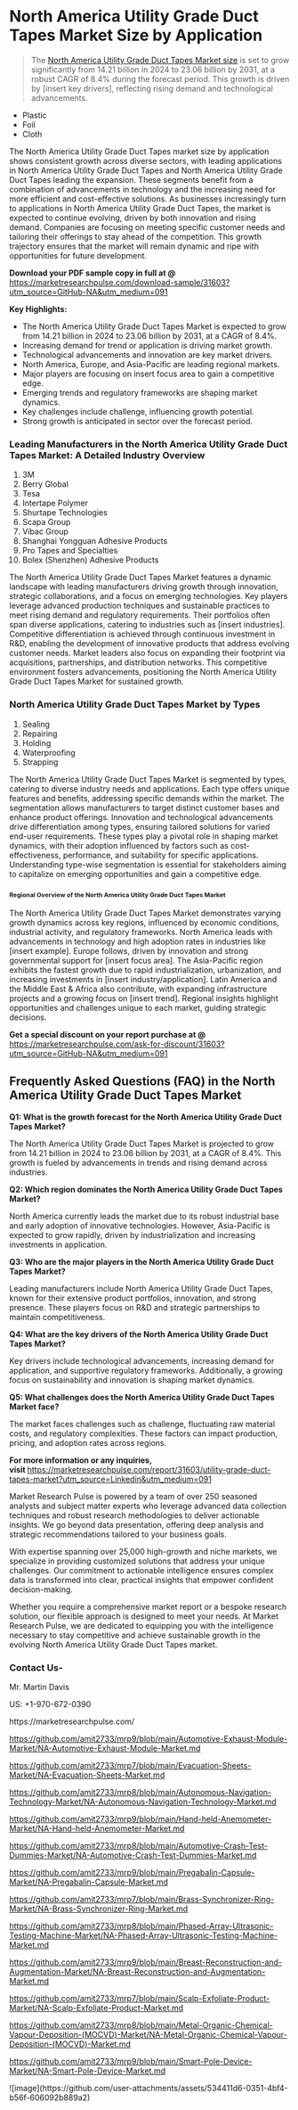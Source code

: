 <h1>North America Utility Grade Duct Tapes Market&nbsp;Size by Application</h1><blockquote><p>The <a href="https://marketresearchpulse.com/download-sample/31603?utm_source=GitHub-NA&amp;utm_medium=091">North America Utility Grade Duct Tapes Market size</a> is set to grow significantly from 14.21 billion in 2024 to 23.06 billion by 2031, at a robust CAGR of 8.4% during the forecast period. This growth is driven by [insert key drivers], reflecting rising demand and technological advancements.</p></blockquote><ul><li>Plastic<li> Foil<li> Cloth</li></ul><p>The North America Utility Grade Duct Tapes market size by application shows consistent growth across diverse sectors, with leading applications in North America Utility Grade Duct Tapes and North America Utility Grade Duct Tapes leading the expansion. These segments benefit from a combination of advancements in technology and the increasing need for more efficient and cost-effective solutions. As businesses increasingly turn to applications in North America Utility Grade Duct Tapes, the market is expected to continue evolving, driven by both innovation and rising demand. Companies are focusing on meeting specific customer needs and tailoring their offerings to stay ahead of the competition. This growth trajectory ensures that the market will remain dynamic and ripe with opportunities for future development.</p><p><strong>Download your PDF sample copy in full at @ </strong><a href="https://marketresearchpulse.com/download-sample/31603?utm_source=GitHub-NA&amp;utm_medium=091">https://marketresearchpulse.com/download-sample/31603?utm_source=GitHub-NA&amp;utm_medium=091</a></p><p><strong>Key Highlights: </strong></p><ul><li>The North America Utility Grade Duct Tapes Market is expected to grow from 14.21 billion in 2024 to 23.06 billion by 2031, at a CAGR of 8.4%.</li><li>Increasing demand for trend or application is driving market growth.</li><li>Technological advancements and innovation are key market drivers.</li><li>North America, Europe, and Asia-Pacific are leading regional markets.</li><li>Major players are focusing on insert focus area to gain a competitive edge.</li><li>Emerging trends and regulatory frameworks are shaping market dynamics.</li><li>Key challenges include challenge, influencing growth potential.</li><li>Strong growth is anticipated in sector over the forecast period.</li></ul><h3>Leading Manufacturers in the North America Utility Grade Duct Tapes Market: A Detailed Industry Overview</h3><ol><li>3M</li><li>Berry Global</li><li>Tesa</li><li>Intertape Polymer</li><li>Shurtape Technologies</li><li>Scapa Group</li><li>Vibac Group</li><li>Shanghai Yongguan Adhesive Products</li><li>Pro Tapes and Specialties</li><li>Bolex (Shenzhen) Adhesive Products</li></ol><div class="flex max-w-full flex-col flex-grow"><div class="min-h-8 text-message flex w-full flex-col items-end gap-2 whitespace-normal break-words [.text-message+&amp;]:mt-5" dir="auto" data-message-author-role="assistant" data-message-id="fd8432e4-4910-450d-b182-61b7bfb0a01f" data-message-model-slug="gpt-4o"><div class="flex w-full flex-col gap-1 empty:hidden first:pt-[3px]"><div class="markdown prose w-full break-words dark:prose-invert light"><p>The North America Utility Grade Duct Tapes Market features a dynamic landscape with leading manufacturers driving growth through innovation, strategic collaborations, and a focus on emerging technologies. Key players leverage advanced production techniques and sustainable practices to meet rising demand and regulatory requirements. Their portfolios often span diverse applications, catering to industries such as [insert industries]. Competitive differentiation is achieved through continuous investment in R&amp;D, enabling the development of innovative products that address evolving customer needs. Market leaders also focus on expanding their footprint via acquisitions, partnerships, and distribution networks. This competitive environment fosters advancements, positioning the North America Utility Grade Duct Tapes Market for sustained growth.</p></div></div></div></div><h3>North America Utility Grade Duct Tapes Market by Types</h3><ol><li>Sealing<li> Repairing<li> Holding<li> Waterproofing<li> Strapping</li></ol><div class="flex max-w-full flex-col flex-grow"><div class="min-h-8 text-message flex w-full flex-col items-end gap-2 whitespace-normal break-words [.text-message+&amp;]:mt-5" dir="auto" data-message-author-role="assistant" data-message-id="084470be-0bb7-4664-bddf-5156b4f41249" data-message-model-slug="gpt-4o-mini"><div class="flex w-full flex-col gap-1 empty:hidden first:pt-[3px]"><div class="markdown prose w-full break-words dark:prose-invert light"><p>The North America Utility Grade Duct Tapes Market is segmented by types, catering to diverse industry needs and applications. Each type offers unique features and benefits, addressing specific demands within the market. The segmentation allows manufacturers to target distinct customer bases and enhance product offerings. Innovation and technological advancements drive differentiation among types, ensuring tailored solutions for varied end-user requirements. These types play a pivotal role in shaping market dynamics, with their adoption influenced by factors such as cost-effectiveness, performance, and suitability for specific applications. Understanding type-wise segmentation is essential for stakeholders aiming to capitalize on emerging opportunities and gain a competitive edge.</p></div></div></div></div><h3><span style="font-size: 11px;">Regional Overview of the North America Utility Grade Duct Tapes Market</span></h3><div class="flex max-w-full flex-col flex-grow"><div class="min-h-8 text-message flex w-full flex-col items-end gap-2 whitespace-normal break-words [.text-message+&amp;]:mt-5" dir="auto" data-message-author-role="assistant" data-message-id="e9038762-ce64-4e30-91c9-9bd413514231" data-message-model-slug="gpt-4o-mini"><div class="flex w-full flex-col gap-1 empty:hidden first:pt-[3px]"><div class="markdown prose w-full break-words dark:prose-invert light"><p>The North America Utility Grade Duct Tapes Market demonstrates varying growth dynamics across key regions, influenced by economic conditions, industrial activity, and regulatory frameworks. North America leads with advancements in technology and high adoption rates in industries like [insert example]. Europe follows, driven by innovation and strong governmental support for [insert focus area]. The Asia-Pacific region exhibits the fastest growth due to rapid industrialization, urbanization, and increasing investments in [insert industry/application]. Latin America and the Middle East &amp; Africa also contribute, with expanding infrastructure projects and a growing focus on [insert trend]. Regional insights highlight opportunities and challenges unique to each market, guiding strategic decisions.</p></div></div></div></div><p><strong>Get a special discount on your report purchase at @ </strong><a href="https://marketresearchpulse.com/ask-for-discount/31603?utm_source=GitHub-NA&amp;utm_medium=091">https://marketresearchpulse.com/ask-for-discount/31603?utm_source=GitHub-NA&amp;utm_medium=091</a></p><h2>Frequently Asked Questions (FAQ) in the North America Utility Grade Duct Tapes Market</h2><p><strong>Q1: What is the growth forecast for the North America Utility Grade Duct Tapes Market?</strong></p><p>The North America Utility Grade Duct Tapes Market is projected to grow from 14.21 billion in 2024 to 23.06 billion by 2031, at a CAGR of 8.4%. This growth is fueled by advancements in trends and rising demand across industries.</p><p><strong>Q2: Which region dominates the North America Utility Grade Duct Tapes Market?</strong></p><p>North America currently leads the market due to its robust industrial base and early adoption of innovative technologies. However, Asia-Pacific is expected to grow rapidly, driven by industrialization and increasing investments in application.</p><p><strong>Q3: Who are the major players in the North America Utility Grade Duct Tapes Market?</strong></p><p>Leading manufacturers include North America Utility Grade Duct Tapes, known for their extensive product portfolios, innovation, and strong presence. These players focus on R&amp;D and strategic partnerships to maintain competitiveness.</p><p><strong>Q4: What are the key drivers of the North America Utility Grade Duct Tapes Market?</strong></p><p>Key drivers include technological advancements, increasing demand for application, and supportive regulatory frameworks. Additionally, a growing focus on sustainability and innovation is shaping market dynamics.</p><p><strong>Q5: What challenges does the North America Utility Grade Duct Tapes Market face?</strong></p><p>The market faces challenges such as challenge, fluctuating raw material costs, and regulatory complexities. These factors can impact production, pricing, and adoption rates across regions.</p><p><strong>For more information or any inquiries, visit&nbsp;</strong><a href="https://marketresearchpulse.com/report/31603/utility-grade-duct-tapes-market?utm_source=Linkedin&utm_medium=091">https://marketresearchpulse.com/report/31603/utility-grade-duct-tapes-market?utm_source=Linkedin&utm_medium=091</a></p><p>Market Research Pulse is powered by a team of over 250 seasoned analysts and subject matter experts who leverage advanced data collection techniques and robust research methodologies to deliver actionable insights. We go beyond data presentation, offering deep analysis and strategic recommendations tailored to your business goals.</p><p>With expertise spanning over 25,000 high-growth and niche markets, we specialize in providing customized solutions that address your unique challenges. Our commitment to actionable intelligence ensures complex data is transformed into clear, practical insights that empower confident decision-making.</p><p>Whether you require a comprehensive market report or a bespoke research solution, our flexible approach is designed to meet your needs. At Market Research Pulse, we are dedicated to equipping you with the intelligence necessary to stay competitive and achieve sustainable growth in the evolving North America Utility Grade Duct Tapes market.</p><h3><strong>Contact Us-</strong></h3><p>Mr. Martin Davis</p><p>US: +1-970-672-0390</p><p>https://marketresearchpulse.com/</p><p><a href="https://github.com/amit2733/mrp9/blob/main/Automotive-Exhaust-Module-Market/NA-Automotive-Exhaust-Module-Market.md">https://github.com/amit2733/mrp9/blob/main/Automotive-Exhaust-Module-Market/NA-Automotive-Exhaust-Module-Market.md</a></p><p><a href="https://github.com/amit2733/mrp7/blob/main/Evacuation-Sheets-Market/NA-Evacuation-Sheets-Market.md">https://github.com/amit2733/mrp7/blob/main/Evacuation-Sheets-Market/NA-Evacuation-Sheets-Market.md</a></p><p><a href="https://github.com/amit2733/mrp8/blob/main/Autonomous-Navigation-Technology-Market/NA-Autonomous-Navigation-Technology-Market.md">https://github.com/amit2733/mrp8/blob/main/Autonomous-Navigation-Technology-Market/NA-Autonomous-Navigation-Technology-Market.md</a></p><p><a href="https://github.com/amit2733/mrp9/blob/main/Hand-held-Anemometer-Market/NA-Hand-held-Anemometer-Market.md">https://github.com/amit2733/mrp9/blob/main/Hand-held-Anemometer-Market/NA-Hand-held-Anemometer-Market.md</a></p><p><a href="https://github.com/amit2733/mrp8/blob/main/Automotive-Crash-Test-Dummies-Market/NA-Automotive-Crash-Test-Dummies-Market.md">https://github.com/amit2733/mrp8/blob/main/Automotive-Crash-Test-Dummies-Market/NA-Automotive-Crash-Test-Dummies-Market.md</a></p><p><a href="https://github.com/amit2733/mrp9/blob/main/Pregabalin-Capsule-Market/NA-Pregabalin-Capsule-Market.md">https://github.com/amit2733/mrp9/blob/main/Pregabalin-Capsule-Market/NA-Pregabalin-Capsule-Market.md</a></p><p><a href="https://github.com/amit2733/mrp7/blob/main/Brass-Synchronizer-Ring-Market/NA-Brass-Synchronizer-Ring-Market.md">https://github.com/amit2733/mrp7/blob/main/Brass-Synchronizer-Ring-Market/NA-Brass-Synchronizer-Ring-Market.md</a></p><p><a href="https://github.com/amit2733/mrp8/blob/main/Phased-Array-Ultrasonic-Testing-Machine-Market/NA-Phased-Array-Ultrasonic-Testing-Machine-Market.md">https://github.com/amit2733/mrp8/blob/main/Phased-Array-Ultrasonic-Testing-Machine-Market/NA-Phased-Array-Ultrasonic-Testing-Machine-Market.md</a></p><p><a href="https://github.com/amit2733/mrp9/blob/main/Breast-Reconstruction-and-Augmentation-Market/NA-Breast-Reconstruction-and-Augmentation-Market.md">https://github.com/amit2733/mrp9/blob/main/Breast-Reconstruction-and-Augmentation-Market/NA-Breast-Reconstruction-and-Augmentation-Market.md</a></p><p><a href="https://github.com/amit2733/mrp7/blob/main/Scalp-Exfoliate-Product-Market/NA-Scalp-Exfoliate-Product-Market.md">https://github.com/amit2733/mrp7/blob/main/Scalp-Exfoliate-Product-Market/NA-Scalp-Exfoliate-Product-Market.md</a></p><p><a href="https://github.com/amit2733/mrp8/blob/main/Metal-Organic-Chemical-Vapour-Deposition-(MOCVD)-Market/NA-Metal-Organic-Chemical-Vapour-Deposition-(MOCVD)-Market.md">https://github.com/amit2733/mrp8/blob/main/Metal-Organic-Chemical-Vapour-Deposition-(MOCVD)-Market/NA-Metal-Organic-Chemical-Vapour-Deposition-(MOCVD)-Market.md</a></p><p><a href="https://github.com/amit2733/mrp9/blob/main/Smart-Pole-Device-Market/NA-Smart-Pole-Device-Market.md">https://github.com/amit2733/mrp9/blob/main/Smart-Pole-Device-Market/NA-Smart-Pole-Device-Market.md</a></p>
![image](https://github.com/user-attachments/assets/534411d6-0351-4bf4-b56f-606092b889a2)

